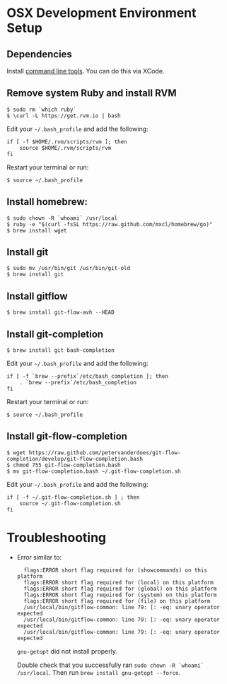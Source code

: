 # OSX Development Environment Setup

## Dependencies

Install [command line tools](http://connect.apple.com/). You can do this via XCode.

## Remove system Ruby and install RVM
	$ sudo rm `which ruby`
	$ \curl -L https://get.rvm.io | bash
	
Edit your `~/.bash_profile` and add the following:
	
	if [ -f $HOME/.rvm/scripts/rvm ]; then
		source $HOME/.rvm/scripts/rvm
	fi
	
Restart your terminal or run: 
	
	$ source ~/.bash_profile

## Install homebrew:

	$ sudo chown -R `whoami` /usr/local
	$ ruby -e "$(curl -fsSL https://raw.github.com/mxcl/homebrew/go)"
	$ brew install wget
	
## Install git

	$ sudo mv /usr/bin/git /usr/bin/git-old
	$ brew install git

## Install gitflow

	$ brew install git-flow-avh --HEAD

## Install git-completion

	$ brew install git bash-completion
	
Edit your `~/.bash_profile` and add the following:
	
	if [ -f `brew --prefix`/etc/bash_completion ]; then
		. `brew --prefix`/etc/bash_completion
	fi
	
Restart your terminal or run: 
	
	$ source ~/.bash_profile

## Install git-flow-completion
	
	$ wget https://raw.github.com/petervanderdoes/git-flow-completion/develop/git-flow-completion.bash
	$ chmod 755 git-flow-completion.bash
	$ mv git-flow-completion.bash ~/.git-flow-completion.sh
	
Edit your `~/.bash_profile` and add the following:

	if [ -f ~/.git-flow-completion.sh ] ; then
		source ~/.git-flow-completion.sh
	fi
	


# Troubleshooting

* Error similar to:

		flags:ERROR short flag required for (showcommands) on this platform
		flags:ERROR short flag required for (local) on this platform
		flags:ERROR short flag required for (global) on this platform
		flags:ERROR short flag required for (system) on this platform
		flags:ERROR short flag required for (file) on this platform
		/usr/local/bin/gitflow-common: line 79: [: -eq: unary operator expected
		/usr/local/bin/gitflow-common: line 79: [: -eq: unary operator expected
		/usr/local/bin/gitflow-common: line 79: [: -eq: unary operator expected

	`gnu-getopt` did not install properly. 
	
	Double check that you successfully ran ``sudo chown -R `whoami` /usr/local``. Then run `brew install gnu-getopt --force`.
